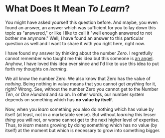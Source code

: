 What Does It Mean *To Learn*?
===============================================================================

You might have asked yourself this question before. And maybe, you even
found an answer, an answer which was sufficient for you to lay down this topic
as "answered," or like I like to call it "well enough answered to not bother me
anymore." Well, I have found an answer to this particular question as well and 
I want to share it with you right here, right now.

I have found my answer by thinking about the number *Zero*. I regretfully cannot
remember who taught me this idea but this someone is [an angel][angel]. Anyhow,
I have loved this idea ever since and I'd like to use this idea to put forth my 
thoughts on *learning*.

We all know the number Zero. We also know that Zero has the value of *nothing*.
Being nothing in value means that you cannot get *anything* for it, right? Wrong.
See, without the number Zero you cannot get to the Number *Ten*, or *One Hundred*
and so on. In other words, our number system depends on something which has 
**no value by itself**.

Now, when you *learn* something you also do nothing which has value by itself
(at least, not in a marketable sense). But without *learning* this lesser *thing*
you will not, or worse cannot get to the next higher level of expertise. Thus,
*to learn* means growing by doing something which has no value (by itself) at 
the moment but which is necessary to grow into something bigger.

[angel]: https://en.wikipedia.org/wiki/Angel#Etymology